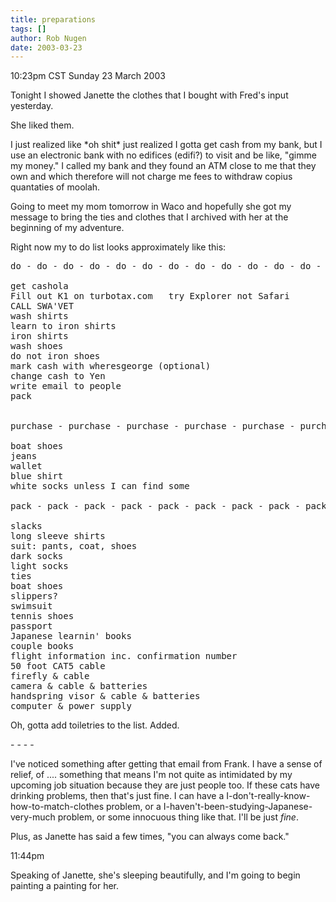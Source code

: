 ```yaml
---
title: preparations
tags: []
author: Rob Nugen
date: 2003-03-23
---
```


<p class=date>10:23pm CST Sunday 23 March 2003</p>

<p>Tonight I showed Janette the clothes that I bought with Fred's
input yesterday.</p>

<p>She liked them.</p>

<p>I just realized like *oh shit* just realized I gotta get cash from
my bank, but I use an electronic bank with no edifices (edifi?) to
visit and be like, "gimme my money."  I called my bank and they found
an ATM close to me that they own and which therefore will not charge
me fees to withdraw copius quantaties of moolah.</p>

<p>Going to meet my mom tomorrow in Waco and hopefully she got my
message to bring the ties and clothes that I archived with her at the
beginning of my adventure.</p>

<p>Right now my to do list looks approximately like this:</p>

<pre>
do - do - do - do - do - do - do - do - do - do - do - do - do - do - do - do - do - do - do - do

get cashola
Fill out K1 on turbotax.com   try Explorer not Safari
CALL SWA'VET
wash shirts
learn to iron shirts
iron shirts
wash shoes
do not iron shoes
mark cash with wheresgeorge (optional)
change cash to Yen
write email to people
pack


purchase - purchase - purchase - purchase - purchase - purchase - purchase - purchase - purchase

boat shoes
jeans
wallet
blue shirt
white socks unless I can find some

pack - pack - pack - pack - pack - pack - pack - pack - pack - pack - pack - pack - pack - pack - pack - pack - Pack:

slacks
long sleeve shirts
suit: pants, coat, shoes
dark socks
light socks
ties
boat shoes
slippers?
swimsuit
tennis shoes
passport
Japanese learnin' books
couple books
flight information inc. confirmation number
50 foot CAT5 cable
firefly & cable
camera & cable & batteries
handspring visor & cable & batteries
computer & power supply
</pre>

<p>Oh, gotta add toiletries to the list.  Added.</p>

<p>- - - -</p>

<p>I've noticed something after getting that email from Frank.  I have
a sense of relief, of .... something that means I'm not quite as
intimidated by my upcoming job situation because they are just people
too.  If these cats have drinking problems, then that's just fine.  I
can have a I-don't-really-know-how-to-match-clothes problem, or a
I-haven't-been-studying-Japanese-very-much problem, or some innocuous
thing like that.  I'll be just <em>fine</em>.</p>

<p>Plus, as Janette has said a few times, "you can always come
back."</p>

<p class=date>11:44pm</p>

<p>Speaking of Janette, she's sleeping beautifully, and I'm going to
begin painting a painting for her.</p>
